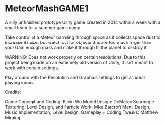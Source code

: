 # MeteorMashGAME1
A silly unfinished prototype Unity game created in 2014 within a week with a small team for a summer game camp. 

Take control of a Meteor barreling through space as it collects space dust to increase its size, but watch out for objects that are too much larger than you! Gain enough mass and make it through to the planet to destroy it.

WARNING: Does not work properly on certain resolutions. Due to this project being made on an extremely old version of Unity, it isn't meant to work with certain settings.

Play around with the Resolution and Graphics settings to get an ideal playing speed.

Credits:

Game Concept and Coding: Kevin Wu
Model Design: DeMarco Scarnegie
Texturing, Level Design, and Particle Work: Mike Barcroft
Menu Design, Music Implementation, Level Design, Gameplay + Coding Tweaks: Matthew Mirakaj
